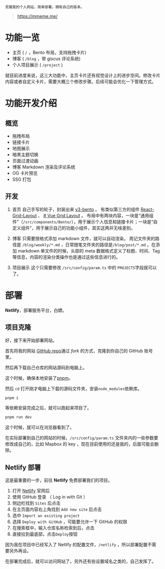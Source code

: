 
<small> 克隆我的个人网站，简单部署，拥有自己的版本。</small>

> https://mmeme.me/

# 功能一览

- 主页  ( `/` ，Bento 布局，支持拖拽卡片)
- 博客 ( `/blog` ，带 giscus 评论系统)
- 个人项目展示 ( `/project` )

就目前进度来说，这三大功能中，主页卡片还有视觉设计上的进步空间。修改卡片内容或者自定义卡片，需要大概三个修改步骤。后续可能会优化一下管理方式。

# 功能开发介绍
## 概览
- 拖拽布局
- 链接卡片
- 地图展示
- 暗黑主题切换
- 页面过渡动画
- 博客 Markdown 渲染及评论系统
- OG 卡片预览
- SSG 打包
## 开发
1. 首页
自己手写的轮子，封装出来 [v3-bento](https://v3bento.mmeme.me/) 。 有类似第三方的组件 [React-Grid-Layout](https://react-grid-layout.github.io/react-grid-layout/examples/0-showcase.html)  、 [# Vue Grid Layout](https://jbaysolutions.github.io/vue-grid-layout/) 。
布局中有两块内容，一块是“通用组件”（`/src/components/Bento/`），用于展示个人信息和链接卡片；一块是“自定义组件”，用于展示自己的功能小组件，其实这两并无啥差别。

2. 博客
只需要按格式添加 markdown 文件，就可以自动渲染。
周记文件夹的路径是 `/blog/weekly/*.md` ，日常随笔文件夹的路径是`/blog/post/*.md` 。在添加 markdown 单文件的时候，头部的 meta 数据格式定义了标题、时间、Tag 等信息，内容的渲染分类操作也是通过这些信息进行的。

3. 项目展示
这个只需要修改 `/src/config/param.ts` 中的 `PROJECTS`字段就可以了。

# 部署
**Netlify**，部署服务平台，白嫖。

## 项目克隆

好，接下来开始部署网站。

首先将我的网站 [GitHub repo](https://github.com/pinky-pig/arvin)通过 *fork* 的方式，克隆到你自己的 GitHub 账号里。

然后再下载自己仓库的网站源码到电脑上。

这个时候，确保本地安装了[pnpm](https://pnpm.io/installation)。

然后 `cd` 打开刚才电脑上下载的源码文件夹，安装`node_modules`依赖库。

```bash
pnpm i
```

等依赖安装完成之后，就可以跑起来项目了。

```bash
pnpm run dev
```

这个时候，就可以在浏览器看到了。

在实际部署到自己的网站的时候，`/src/config/param.ts` 文件夹内的一些参数要修改成自己的，比如 Mapbox 的 key ，现在目前使用的还是我的，后面可能会删除。 

## Netlify 部署

这是最重要的一步，前往 **Netlify** 免费部署我们的项目。

1. 打开 [Netlify](https://app.netlify.com/) 官网后
2. 使用 GitHub 登录 （ Log in with Git ）
3. 侧边栏找到 `Sites` 后点击
4. 在主页面内容右上角找到 `Add new site` 后点击
5. 选中 `Import an existing project`
6. 选择 `Deploy with GitHub` ，可能要允许一下 GitHub 的权限
7. 在搜索框中，输入仓库名称检索到后，点击
8. 直接拉到最底部，点击`Deploy`按钮

因为我在项目中已经写入了 Netlify 的配置文件，`/netlify` ，所以部署配置不需要另外再设。

在部署完成后，就可以访问网站了。另外还有些设置域名之类的，自己发挥了。